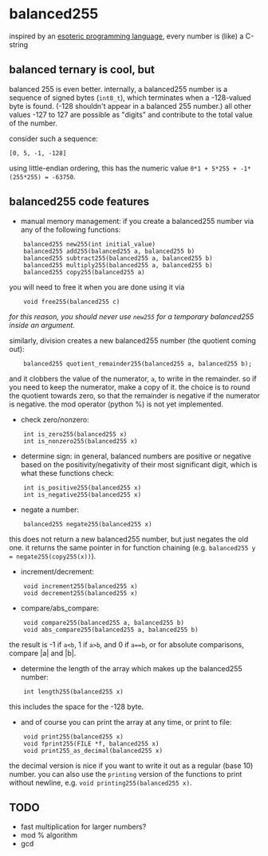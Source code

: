 # balanced255
inspired by an [esoteric programming language](http://www.dangermouse.net/esoteric/bit.html), 
every number is (like) a C-string

## balanced ternary is cool, but

balanced 255 is even better.  internally, a balanced255 number is a sequence of signed bytes (`int8_t`),
which terminates when a -128-valued byte is found.  (-128 shouldn't appear in a balanced 255 number.)
all other values -127 to 127 are possible as "digits" and contribute to the total value of the number.

consider such a sequence:

    [0, 5, -1, -128]

using little-endian ordering, this has the numeric value `0*1 + 5*255 + -1*(255*255) = -63750`.

## balanced255 code features

* manual memory management:  if you create a balanced255 number via any of the following functions:
```
    balanced255 new255(int initial_value)
    balanced255 add255(balanced255 a, balanced255 b)
    balanced255 subtract255(balanced255 a, balanced255 b)
    balanced255 multiply255(balanced255 a, balanced255 b)
    balanced255 copy255(balanced255 a)
```
you will need to free it when you are done using it via 
```
    void free255(balanced255 c)
```
_for this reason, you should never use `new255` for a temporary balanced255 inside an argument._

similarly, division creates a new balanced255 number (the quotient coming out):
```
    balanced255 quotient_remainder255(balanced255 a, balanced255 b);
```
and it clobbers the value of the numerator, `a`, to write in the remainder.  so if you need to
keep the numerator, make a copy of it.  the choice is to round the quotient towards zero,
so that the remainder is negative if the numerator is negative.  the mod operator (python %)
is not yet implemented.

* check zero/nonzero:  
```
    int is_zero255(balanced255 x)
    int is_nonzero255(balanced255 x)
```

* determine sign:  in general, balanced numbers are positive or negative based on
the positivity/negativity of their most significant digit, which is what these functions check:
```
    int is_positive255(balanced255 x)
    int is_negative255(balanced255 x)
```

* negate a number:
```
    balanced255 negate255(balanced255 x)
```
this does not return a new balanced255 number, but just negates the old one.  it returns
the same pointer in for function chaining (e.g. `balanced255 y = negate255(copy255(x))`).

* increment/decrement: 
```
    void increment255(balanced255 x)
    void decrement255(balanced255 x)
```

* compare/abs\_compare:
```
    void compare255(balanced255 a, balanced255 b)
    void abs_compare255(balanced255 a, balanced255 b)
```
the result is -1 if `a<b`, 1 if `a>b`, and 0 if `a==b`, or for absolute comparisons, compare |a| and |b|.

* determine the length of the array which makes up the balanced255 number:
```
    int length255(balanced255 x)
```
this includes the space for the -128 byte.

* and of course you can print the array at any time, or print to file:
```
    void print255(balanced255 x)
    void fprint255(FILE *f, balanced255 x)
    void print255_as_decimal(balanced255 x)
```
the decimal version is nice if you want to write it out as a regular (base 10) number.
you can also use the `printing` version of the functions to print without newline,
e.g. `void printing255(balanced255 x)`.

## TODO

* fast multiplication for larger numbers?
* mod % algorithm
* gcd
